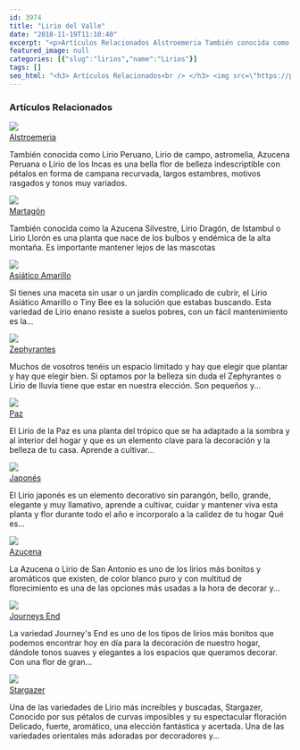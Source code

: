 ```yaml
---
id: 3974
title: "Lirio del Valle"
date: "2018-11-19T11:10:40"
excerpt: "<p>Artículos Relacionados Alstroemeria También conocida como Lirio Peruano, Lirio de campo, astromelia, Azucena Peruana o Lirio de los Incas es una bella flor de belleza indescriptible con pétalos en forma de campana recurvada, largos estambres, motivos rasgados y tonos muy variados. Lirio del Valle El Lirio de los Valles o también llamado Convalaria por la&hellip; <a class=\"more-link\" href=\"https://plantasyflores.online/lirios/journeys-end/\">Seguir leyendo <span class=\"screen-reader-text\">Journeys End</span> <span class=\"meta-nav\" aria-hidden=\"true\">&rarr;</span></a></p>\n"
featured_image: null
categories: [{"slug":"lirios","name":"Lirios"}]
tags: []
seo_html: "<h3> Artículos Relacionados<br /> </h3> <img src=\"https://plantasyflores.online/wp-content/uploads/2018/11/azucena-peruana.jpg\" /> <a href=\"/lirios/alstroemeria/\"><br /> Alstroemeria<br /> </a> <p>También conocida como Lirio Peruano, Lirio de campo, astromelia, Azucena Peruana o Lirio de los Incas es una bella flor de belleza indescriptible con pétalos en forma de campana recurvada, largos estambres, motivos rasgados y tonos muy variados.</p> <img src=\"https://plantasyflores.online/wp-content/uploads/2018/11/martagon-lirio.jpg\" /> <a href=\"/lirios/martagon/\"><br /> Martagón<br /> </a> <p>También conocida como la Azucena Silvestre, Lirio Dragón, de Istambul o Lirio Llorón es una planta que nace de los bulbos y endémica de la alta montaña. Es importante mantener lejos de las mascotas</p> <img src=\"https://plantasyflores.online/wp-content/uploads/2018/03/lily-2459044_1280.jpg\" /> <a href=\"/lirios/asiatico-amarillo/\"><br /> Asiático Amarillo<br /> </a> <p>Si tienes una maceta sin usar o un jardín complicado de cubrir, el Lirio Asiático Amarillo o Tiny Bee es la solución que estabas buscando. Esta variedad de Lirio enano resiste a suelos pobres, con un fácil mantenimiento es la...</p> <img src=\"https://plantasyflores.online/wp-content/uploads/2018/02/rain-lily-zephyranthes-grandiflora-1164174_1280.jpg\" /> <a href=\"/lirios/zephyrantes/\"><br /> Zephyrantes<br /> </a> <p>Muchos de vosotros tenéis un espacio limitado y hay que elegir que plantar y hay que elegir bien. Si optamos por la belleza sin duda el Zephyrantes o Lirio de lluvia tiene que estar en nuestra elección. Son pequeños y...</p> <img src=\"https://plantasyflores.online/wp-content/uploads/2017/12/flower-2683699_1920.jpg\" /> <a href=\"/lirios/paz/\"><br /> Paz<br /> </a> <p>El Lirio de la Paz es una planta del trópico que se ha adaptado a la sombra y al interior del hogar y que es un elemento clave para la decoración y la belleza de tu casa. Aprende a cultivar...</p> <img src=\"https://plantasyflores.online/wp-content/uploads/2017/11/saga-704330_1920.jpg\" /> <a href=\"/lirios/japones/\"><br /> Japonés<br /> </a> <p>El Lirio japonés es un elemento decorativo sin parangón, bello, grande, elegante y muy llamativo, aprende a cultivar, cuidar y mantener viva esta planta y flor durante todo el año e incorporalo a la calidez de tu hogar Qué es...</p> <img src=\"https://plantasyflores.online/wp-content/uploads/2017/10/pistil-256441_1920.jpg\" /> <a href=\"/lirios/azucena/\"><br /> Azucena<br /> </a> <p>La Azucena o Lirio de San Antonio es uno de los lirios más bonitos y aromáticos que existen, de color blanco puro y con multitud de florecimiento es una de las opciones más usadas a la hora de decorar y...</p> <img src=\"https://plantasyflores.online/wp-content/uploads/2017/10/lily-2764375_1920.jpg\" /> <a href=\"/lirios/journeys-end/\"><br /> Journeys End<br /> </a> <p>La variedad Journey's End es uno de los tipos de lirios más bonitos que podemos encontrar hoy en día para la decoración de nuestro hogar, dándole tonos suaves y elegantes a los espacios que queramos decorar. Con una flor de gran...</p> <img src=\"https://plantasyflores.online/wp-content/uploads/2017/10/lily-561120_1920.jpg\" /> <a href=\"/lirios/stargazer/\"><br /> Stargazer<br /> </a> <p>Una de las variedades de Lirio más increíbles y buscadas, Stargazer, Conocido por sus pétalos de curvas imposibles y su espectacular floración Delicado, fuerte, aromático, una elección fantástica y acertada. Una de las variedades orientales más adoradas por decoradores y...</p>"
---
```


<h3> Artículos Relacionados<br /> </h3> <img src="https://plantasyflores.online/wp-content/uploads/2018/11/azucena-peruana.jpg" /> <a href="/lirios/alstroemeria/"><br /> Alstroemeria<br /> </a> <p>También conocida como Lirio Peruano, Lirio de campo, astromelia, Azucena Peruana o Lirio de los Incas es una bella flor de belleza indescriptible con pétalos en forma de campana recurvada, largos estambres, motivos rasgados y tonos muy variados.</p> <img src="https://plantasyflores.online/wp-content/uploads/2018/11/martagon-lirio.jpg" /> <a href="/lirios/martagon/"><br /> Martagón<br /> </a> <p>También conocida como la Azucena Silvestre, Lirio Dragón, de Istambul o Lirio Llorón es una planta que nace de los bulbos y endémica de la alta montaña. Es importante mantener lejos de las mascotas</p> <img src="https://plantasyflores.online/wp-content/uploads/2018/03/lily-2459044_1280.jpg" /> <a href="/lirios/asiatico-amarillo/"><br /> Asiático Amarillo<br /> </a> <p>Si tienes una maceta sin usar o un jardín complicado de cubrir, el Lirio Asiático Amarillo o Tiny Bee es la solución que estabas buscando. Esta variedad de Lirio enano resiste a suelos pobres, con un fácil mantenimiento es la...</p> <img src="https://plantasyflores.online/wp-content/uploads/2018/02/rain-lily-zephyranthes-grandiflora-1164174_1280.jpg" /> <a href="/lirios/zephyrantes/"><br /> Zephyrantes<br /> </a> <p>Muchos de vosotros tenéis un espacio limitado y hay que elegir que plantar y hay que elegir bien. Si optamos por la belleza sin duda el Zephyrantes o Lirio de lluvia tiene que estar en nuestra elección. Son pequeños y...</p> <img src="https://plantasyflores.online/wp-content/uploads/2017/12/flower-2683699_1920.jpg" /> <a href="/lirios/paz/"><br /> Paz<br /> </a> <p>El Lirio de la Paz es una planta del trópico que se ha adaptado a la sombra y al interior del hogar y que es un elemento clave para la decoración y la belleza de tu casa. Aprende a cultivar...</p> <img src="https://plantasyflores.online/wp-content/uploads/2017/11/saga-704330_1920.jpg" /> <a href="/lirios/japones/"><br /> Japonés<br /> </a> <p>El Lirio japonés es un elemento decorativo sin parangón, bello, grande, elegante y muy llamativo, aprende a cultivar, cuidar y mantener viva esta planta y flor durante todo el año e incorporalo a la calidez de tu hogar Qué es...</p> <img src="https://plantasyflores.online/wp-content/uploads/2017/10/pistil-256441_1920.jpg" /> <a href="/lirios/azucena/"><br /> Azucena<br /> </a> <p>La Azucena o Lirio de San Antonio es uno de los lirios más bonitos y aromáticos que existen, de color blanco puro y con multitud de florecimiento es una de las opciones más usadas a la hora de decorar y...</p> <img src="https://plantasyflores.online/wp-content/uploads/2017/10/lily-2764375_1920.jpg" /> <a href="/lirios/journeys-end/"><br /> Journeys End<br /> </a> <p>La variedad Journey's End es uno de los tipos de lirios más bonitos que podemos encontrar hoy en día para la decoración de nuestro hogar, dándole tonos suaves y elegantes a los espacios que queramos decorar. Con una flor de gran...</p> <img src="https://plantasyflores.online/wp-content/uploads/2017/10/lily-561120_1920.jpg" /> <a href="/lirios/stargazer/"><br /> Stargazer<br /> </a> <p>Una de las variedades de Lirio más increíbles y buscadas, Stargazer, Conocido por sus pétalos de curvas imposibles y su espectacular floración Delicado, fuerte, aromático, una elección fantástica y acertada. Una de las variedades orientales más adoradas por decoradores y...</p>

